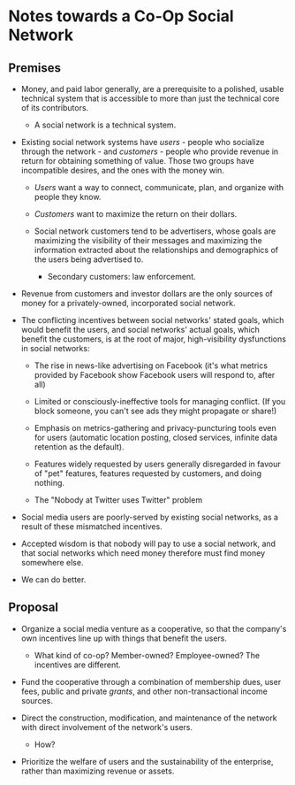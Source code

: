 # Notes towards a Co-Op Social Network

## Premises

* Money, and paid labor generally, are a prerequisite to a polished, usable technical system that is accessible to more than just the technical core of its contributors.

    * A social network is a technical system.

* Existing social network systems have _users_ - people who socialize through the network - and _customers_ - people who provide revenue in return for obtaining something of value. Those two groups have incompatible desires, and the ones with the money win.

    * _Users_ want a way to connect, communicate, plan, and organize with people they know.

    * _Customers_ want to maximize the return on their dollars.

    * Social network customers tend to be advertisers, whose goals are maximizing the visibility of their messages and maximizing the information extracted about the relationships and demographics of the users being advertised to.

        * Secondary customers: law enforcement.

* Revenue from customers and investor dollars are the only sources of money for a privately-owned, incorporated social network.

* The conflicting incentives between social networks' stated goals, which would benefit the users, and social networks' actual goals, which benefit the customers, is at the root of major, high-visibility dysfunctions in social networks:

    * The rise in news-like advertising on Facebook (it's what metrics provided by Facebook show Facebook users will respond to, after all)

    * Limited or consciously-ineffective tools for managing conflict. (If you block someone, you can't see ads they might propagate or share!)

    * Emphasis on metrics-gathering and privacy-puncturing tools even for users (automatic location posting, closed services, infinite data retention as the default).

    * Features widely requested by users generally disregarded in favour of "pet" features, features requested by customers, and doing nothing.

    * The "Nobody at Twitter uses Twitter" problem

* Social media users are poorly-served by existing social networks, as a result of these mismatched incentives.

* Accepted wisdom is that nobody will pay to use a social network, and that social networks which need money therefore must find money somewhere else.

* We can do better.

## Proposal

* Organize a social media venture as a cooperative, so that the company's own incentives line up with things that benefit the users.

    * What kind of co-op? Member-owned? Employee-owned? The incentives are different.

* Fund the cooperative through a combination of membership dues, user fees, public and private _grants_, and other non-transactional income sources.

* Direct the construction, modification, and maintenance of the network with direct involvement of the network's users.

    * How?

* Prioritize the welfare of users and the sustainability of the enterprise, rather than maximizing revenue or assets.
